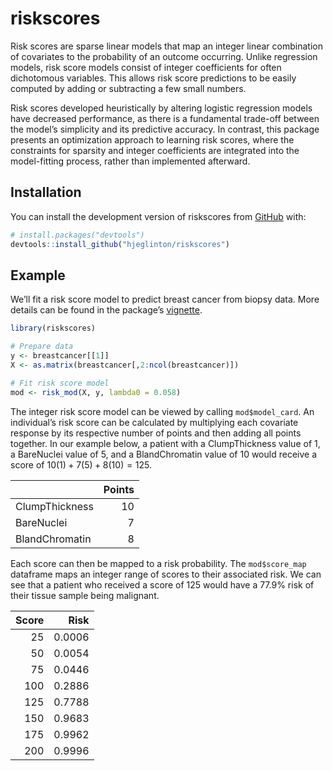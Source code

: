 
<!-- README.md is generated from README.Rmd. Please edit that file -->

# riskscores

<!-- badges: start -->
<!-- badges: end -->

Risk scores are sparse linear models that map an integer linear
combination of covariates to the probability of an outcome occurring.
Unlike regression models, risk score models consist of integer
coefficients for often dichotomous variables. This allows risk score
predictions to be easily computed by adding or subtracting a few small
numbers.

Risk scores developed heuristically by altering logistic regression
models have decreased performance, as there is a fundamental trade-off
between the model’s simplicity and its predictive accuracy. In contrast,
this package presents an optimization approach to learning risk scores,
where the constraints for sparsity and integer coefficients are
integrated into the model-fitting process, rather than implemented
afterward.

## Installation

You can install the development version of riskscores from
[GitHub](https://github.com/) with:

``` r
# install.packages("devtools")
devtools::install_github("hjeglinton/riskscores")
```

## Example

We’ll fit a risk score model to predict breast cancer from biopsy data.
More details can be found in the package’s
[vignette](doc/riskscores.html).

``` r
library(riskscores)

# Prepare data
y <- breastcancer[[1]]
X <- as.matrix(breastcancer[,2:ncol(breastcancer)])

# Fit risk score model 
mod <- risk_mod(X, y, lambda0 = 0.058)
```

The integer risk score model can be viewed by calling `mod$model_card`.
An individual’s risk score can be calculated by multiplying each
covariate response by its respective number of points and then adding
all points together. In our example below, a patient with a
ClumpThickness value of 1, a BareNuclei value of 5, and a BlandChromatin
value of 10 would receive a score of $10(1) + 7(5) + 8(10) = 125$.

|                | Points |
|:---------------|-------:|
| ClumpThickness |     10 |
| BareNuclei     |      7 |
| BlandChromatin |      8 |

Each score can then be mapped to a risk probability. The `mod$score_map`
dataframe maps an integer range of scores to their associated risk. We
can see that a patient who received a score of 125 would have a 77.9%
risk of their tissue sample being malignant.

| Score |   Risk |
|------:|-------:|
|    25 | 0.0006 |
|    50 | 0.0054 |
|    75 | 0.0446 |
|   100 | 0.2886 |
|   125 | 0.7788 |
|   150 | 0.9683 |
|   175 | 0.9962 |
|   200 | 0.9996 |
